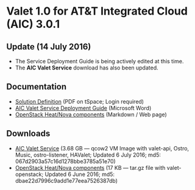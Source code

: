 # Valet 1.0 for AT&T Integrated Cloud (AIC) 3.0.1

## Update (14 July 2016)

* The Service Deployment Guide is being actively edited at this time.
* The **AIC Valet Service** download has also been updated.

## Documentation

* [Solution Definition](https://tspace.web.att.com/files/app/file/c7753b8e-c342-476e-95d3-e0b4a8178dfa) (PDF on tSpace; Login required)
* [AIC Valet Service Deployment Guide](https://codecloud.web.att.com/projects/ST_CLOUDQOS/repos/allegro/browse/doc/aic/aic_valet_service_deployment_guide.docx) (Microsoft Word)
* [OpenStack Heat/Nova components](https://codecloud.web.att.com/plugins/servlet/readmeparser/display/ST_CLOUDQOS/allegro/atRef/refs/heads/master/renderFile/valet_os/README.md) (Markdown / Web page)

## Downloads

* [AIC Valet Service](http://www2.research.att.com/projects/valet/aic/v1.0/VALET_PLACEMENT_1.0.qcow2) (3.68 GB — qcow2 VM Image with valet-api, Ostro, Music, ostro-listener, HAValet; Updated 6 July 2016; md5: 067d2903a57c16d1278bbe3785a51e70)
* [OpenStack Heat/Nova components](http://www2.research.att.com/projects/valet/aic/v1.0/VALET_OPENSTACK_1.0.tar.gz) (17 KB — tar.gz file with valet-openstack; Updated 6 June 2016; md5: dbae22d7996c9add1e77eea7526387db)

